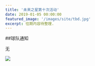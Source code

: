 ```yaml
---
title: '未来之星第十次活动'
date: 2019-01-05 00:00:00
featured_image: '/images/site/tbd.jpg'
excerpt: 往期内容待整理.
---
```


##球队通知

无

<div class="gallery" data-columns="2">
    <img src="/images/2019-01-05/1.jpeg">                                                                
</div>